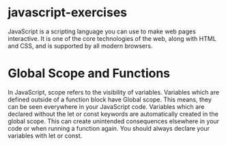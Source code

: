 # javascript-exercises
JavaScript is a scripting language you can use to make web pages interactive. It is one of the core technologies of the web, along with HTML and CSS, and is supported by all modern browsers.
# Global Scope and Functions
In JavaScript, scope refers to the visibility of variables. Variables which are defined outside of a function block have Global scope. This means, they can be seen everywhere in your JavaScript code.
Variables which are declared without the let or const keywords are automatically created in the global scope. This can create unintended consequences elsewhere in your code or when running a function again. You should always declare your variables with let or const.
